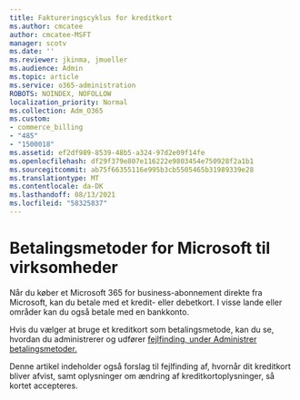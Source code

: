 ```yaml
---
title: Faktureringscyklus for kreditkort
ms.author: cmcatee
author: cmcatee-MSFT
manager: scotv
ms.date: ''
ms.reviewer: jkinma, jmueller
ms.audience: Admin
ms.topic: article
ms.service: o365-administration
ROBOTS: NOINDEX, NOFOLLOW
localization_priority: Normal
ms.collection: Adm_O365
ms.custom:
- commerce_billing
- "485"
- "1500018"
ms.assetid: ef2df989-8539-48b5-a324-97d2e09f14fe
ms.openlocfilehash: df29f379e807e116222e9803454e750928f2a1b1
ms.sourcegitcommit: ab75f66355116e995b3cb5505465b31989339e28
ms.translationtype: MT
ms.contentlocale: da-DK
ms.lasthandoff: 08/13/2021
ms.locfileid: "58325837"
---
```

# <a name="payment-methods-for-microsoft-for-business"></a>Betalingsmetoder for Microsoft til virksomheder

Når du køber et Microsoft 365 for business-abonnement direkte fra Microsoft, kan du betale med et kredit- eller debetkort. I visse lande eller områder kan du også betale med en bankkonto.
  
Hvis du vælger at bruge et kreditkort som betalingsmetode, kan du se, hvordan du administrerer og udfører [fejlfinding, under Administrer betalingsmetoder.](https://docs.microsoft.com/microsoft-365/commerce/billing-and-payments/manage-payment-methods)
  
Denne artikel indeholder også forslag til fejlfinding af, hvornår dit kreditkort bliver afvist, samt oplysninger om ændring af kreditkortoplysninger, så kortet accepteres.